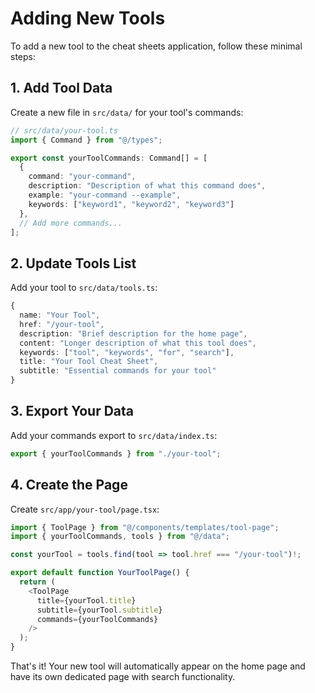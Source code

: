 # Adding New Tools

To add a new tool to the cheat sheets application, follow these minimal steps:

## 1. Add Tool Data

Create a new file in `src/data/` for your tool's commands:

```typescript
// src/data/your-tool.ts
import { Command } from "@/types";

export const yourToolCommands: Command[] = [
  {
    command: "your-command",
    description: "Description of what this command does",
    example: "your-command --example",
    keywords: ["keyword1", "keyword2", "keyword3"]
  },
  // Add more commands...
];
```

## 2. Update Tools List

Add your tool to `src/data/tools.ts`:

```typescript
{
  name: "Your Tool",
  href: "/your-tool",
  description: "Brief description for the home page",
  content: "Longer description of what this tool does",
  keywords: ["tool", "keywords", "for", "search"],
  title: "Your Tool Cheat Sheet",
  subtitle: "Essential commands for your tool"
}
```

## 3. Export Your Data

Add your commands export to `src/data/index.ts`:

```typescript
export { yourToolCommands } from "./your-tool";
```

## 4. Create the Page

Create `src/app/your-tool/page.tsx`:

```typescript
import { ToolPage } from "@/components/templates/tool-page";
import { yourToolCommands, tools } from "@/data";

const yourTool = tools.find(tool => tool.href === "/your-tool")!;

export default function YourToolPage() {
  return (
    <ToolPage
      title={yourTool.title}
      subtitle={yourTool.subtitle}
      commands={yourToolCommands}
    />
  );
}
```

That's it! Your new tool will automatically appear on the home page and have its own dedicated page with search functionality.